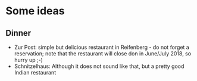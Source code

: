 # Some ideas

## Dinner

* Zur Post: simple but delicious restaurant in Reifenberg - do not forget a reservation; note that the restaurant will close don in June/July 2018, so hurry up ;-)
* Schnitzelhaus: Although it does not sound like that, but a pretty good Indian restaurant
